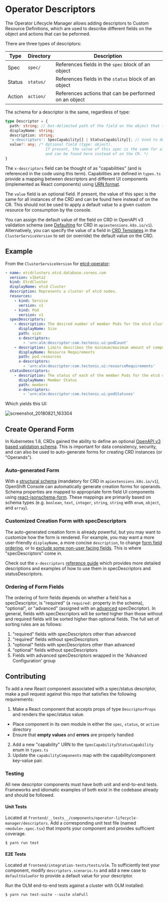 # Operator Descriptors

The Operator Lifecycle Manager allows adding descriptors to Custom Resource Definitions, which are used to describe different fields on the object and actions that can be peformed.

There are three types of descriptors:

Type   | Directory | Description
-------|-----------|------------
Spec   | `spec/`   | References fields in the `spec` block of an object
Status | `status/` | References fields in the `status` block of an object
Action | `action/` | References actions that can be performed on an object

The schema for a descriptor is the same, regardless of type:

```typescript
type Descriptor = {
  path: string; // Dot-delimited path of the field on the object that this descriptor
  displayName: string;
  description: string;
  'x-descriptors': SpecCapability[] | StatusCapability[]; // Used to determine which "capabilities" this descriptor has, and which React component to use
  value?: any; /* Optional field (type: object).
                  If present, the value of this spec is the same for all instances of the CRD
                  and can be found here instead of on the CR. */
}
```

The `x-descriptors` field can be thought of as "capabilities" (and is referenced in the code using this term). Capabilities are defined in `types.ts` provide a mapping between descriptors and different UI components (implemented as React components) using [URN format](https://en.wikipedia.org/wiki/Uniform_Resource_Identifier).

The `value` field is an optional field. If present, the value of this spec is the same for all instances of the CRD and can be found here instead of on the CR. This should not be used to apply a default value to a given custom resource for consumption by the console.

You can assign the default value of the field on CRD in OpenAPI v3 validation schema (see [Defaulting](https://kubernetes.io/docs/tasks/access-kubernetes-api/custom-resources/custom-resource-definitions/#defaulting) for CRD in `apiextensions.k8s.io/v1`). Alternatively, you can specify the value of a field in [CRD Templates](https://github.com/operator-framework/operator-lifecycle-manager/blob/master/doc/design/building-your-csv.md#crd-templates) in the `ClusterServiceVersion` to set (or override) the default value on the CRD.


## Example

From the `ClusterServiceVersion` for [etcd-operator](https://github.com/operator-framework/community-operators/blob/master/community-operators/etcd/0.9.4/etcdoperator.v0.9.4.clusterserviceversion.yaml#L30-L81):

```yaml
- name: etcdclusters.etcd.database.coreos.com
  version: v1beta2
  kind: EtcdCluster
  displayName: etcd Cluster
  description: Represents a cluster of etcd nodes.
  resources:
    - kind: Service
      version: v1
    - kind: Pod
      version: v1
  specDescriptors:
    - description: The desired number of member Pods for the etcd cluster.
      displayName: Size
      path: size
      x-descriptors:
        - 'urn:alm:descriptor:com.tectonic.ui:podCount'
    - description: Limits describes the minimum/maximum amount of compute resources required/allowed
      displayName: Resource Requirements
      path: pod.resources
      x-descriptors:
        - 'urn:alm:descriptor:com.tectonic.ui:resourceRequirements'
  statusDescriptors:
    - description: The status of each of the member Pods for the etcd cluster.
      displayName: Member Status
      path: members
      x-descriptors:
        - 'urn:alm:descriptor:com.tectonic.ui:podStatuses'
```

Which yields this UI:

![screenshot_20180821_163304](https://user-images.githubusercontent.com/11700385/44427562-eb1fb500-a55f-11e8-83e5-98e7008dabdb.png)


## Create Operand Form
In Kubernetes 1.8, CRDs gained the ability to define an optional [OpenAPI v3 based validation schema](https://github.com/OAI/OpenAPI-Specification/blob/master/versions/3.0.0.md#schemaObject). This is important for data consistency, security, and can also be used to auto-generate forms for creating CRD instances (or "Operands").

### Auto-generated Form
With a [structural schema](https://kubernetes.io/docs/tasks/access-kubernetes-api/custom-resources/custom-resource-definitions/#specifying-a-structural-schema) (mandatory for CRD in `apiextensions.k8s.io/v1`), OpenShift Console can automatically generate creation forms for operands. Schema properties are mapped to appropriate form field UI components using [react-jsonschema-form](https://rjsf-team.github.io/react-jsonschema-form/). These mappings are primarily based on schema types (e.g. `boolean`, `text`, `integer`, `string`, `string` with `enum`, `object`, and `array`).

### Customized Creation Form with specDescriptors
The auto-generated creation form is already powerful, but you may want to customize how the form is rendered. For example, you may want a more user-friendly `displayName`, a more concise `description`, to change [form field ordering](#ordering-of-form-fields), or to [exclude some non-user facing fields](reference/reference.md#21-hidden). This is where "specDescriptors" come in.

Check out the `x-descriptors` [reference guide](reference/reference.md) which provides more detailed descriptions and examples of how to use them in specDescriptors and statusDescriptors.

### Ordering of Form Fields
The ordering of form fields depends on whether a field has a specDescriptor, is "required" (a `required:` property in the schema), "optional", or "advanced" (assigned with an [advanced](reference/reference.md#18-advanced) specDecriptor). In general, fields with specDescriptors will be sorted higher than those without and required fields will be sorted higher than optional fields. The full set of sorting rules are as follows:
1. "required" fields with specDescriptors other than advanced
2. "required" fields without specDescriptors
3. "optional" fields with specDescriptors other than advanced
4. "optional" fields without specDescriptors
5. Fields with advanced specDescriptors wrapped in the 'Advanced Configuration' group

## Contributing

To add a new React component associated with a spec/status descriptor, make a pull request against this repo that satisfies the following requirements:

1. Make a React component that accepts props of type `DescriptorProps` and renders the spec/status value.
  - Place component in its own module in either the `spec`, `status`, or `action` directory
  - Ensure that **empty values** and **errors** are properly handled
2. Add a new "capability" URN to the `SpecCapability`/`StatusCapability` enum in `types.ts`
3. Update the `capabilityComponents` map with the capability/component key-value pair.

### Testing

All new descriptor components must have both unit and end-to-end tests. Frameworks and idiomatic examples of both exist in the codebase already and should be followed.

#### Unit Tests

Located at `frontend/__tests__/components/operator-lifecycle-manager/descriptors`.
Add a corresponding unit test file (named `<module>.spec.tsx`) that imports your component and provides sufficient coverage.

```shell
$ yarn run test
```

#### E2E Tests

Located at `frontend/integration-tests/tests/olm`.
To sufficiently test your component, modify `descriptors.scenario.ts` and add a new case to `defaultValueFor` to provide a default value for your descriptor.

Run the OLM end-to-end tests against a cluster with OLM installed:

```shell
$ yarn run test-suite --suite olmFull
```
